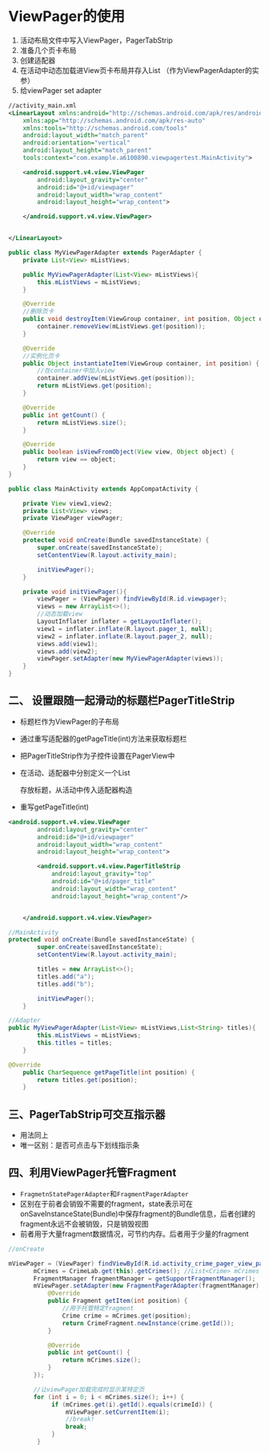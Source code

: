 # ViewPager的使用

1. 活动布局文件中写入ViewPager，PagerTabStrip
2. 准备几个页卡布局
3. 创建适配器
4. 在活动中动态加载进View页卡布局并存入List （作为ViewPagerAdapter的实参）
5. 给viewPager set adapter

```xml
//activity_main.xml
<LinearLayout xmlns:android="http://schemas.android.com/apk/res/android"
    xmlns:app="http://schemas.android.com/apk/res-auto"
    xmlns:tools="http://schemas.android.com/tools"
    android:layout_width="match_parent"
    android:orientation="vertical"
    android:layout_height="match_parent"
    tools:context="com.example.a6100890.viewpagertest.MainActivity">

    <android.support.v4.view.ViewPager
        android:layout_gravity="center"
        android:id="@+id/viewpager"
        android:layout_width="wrap_content"
        android:layout_height="wrap_content">

    </android.support.v4.view.ViewPager>


</LinearLayout>
```

```java
public class MyViewPagerAdapter extends PagerAdapter {
    private List<View> mListViews;

    public MyViewPagerAdapter(List<View> mListViews){
        this.mListViews = mListViews;
    }

    @Override
    //删除页卡
    public void destroyItem(ViewGroup container, int position, Object object) {
        container.removeView(mListViews.get(position));
    }

    @Override
    //实例化页卡
    public Object instantiateItem(ViewGroup container, int position) {
        //在container中加入view
        container.addView(mListViews.get(position));
        return mListViews.get(position);
    }

    @Override
    public int getCount() {
        return mListViews.size();
    }

    @Override
    public boolean isViewFromObject(View view, Object object) {
        return view == object;
    }
}
```

```java
public class MainActivity extends AppCompatActivity {

    private View view1,view2;
    private List<View> views;
    private ViewPager viewPager;

    @Override
    protected void onCreate(Bundle savedInstanceState) {
        super.onCreate(savedInstanceState);
        setContentView(R.layout.activity_main);

        initViewPager();
    }

    private void initViewPager(){
        viewPager = (ViewPager) findViewById(R.id.viewpager);
        views = new ArrayList<>();
        //动态加载view
        LayoutInflater inflater = getLayoutInflater();
        view1 = inflater.inflate(R.layout.pager_1, null);
        view2 = inflater.inflate(R.layout.pager_2, null);
        views.add(view1);
        views.add(view2);
        viewPager.setAdapter(new MyViewPagerAdapter(views));
    }
}
```

## 二、 设置跟随一起滑动的标题栏PagerTitleStrip

- 标题栏作为ViewPager的子布局
- 通过重写适配器的getPageTitle(int)方法来获取标题栏

- 把PagerTitleStrip作为子控件设置在PagerView中

- 在活动、适配器中分别定义一个List

  <string>  存放标题，从活动中传入适配器构造</string>

- 重写getPageTitle(int)

```xml
<android.support.v4.view.ViewPager
        android:layout_gravity="center"
        android:id="@+id/viewpager"
        android:layout_width="wrap_content"
        android:layout_height="wrap_content">

        <android.support.v4.view.PagerTitleStrip
            android:layout_gravity="top"
            android:id="@+id/pager_title"
            android:layout_width="wrap_content"
            android:layout_height="wrap_content"/>


    </android.support.v4.view.ViewPager>
```

```java
//MainActivity
protected void onCreate(Bundle savedInstanceState) {
        super.onCreate(savedInstanceState);
        setContentView(R.layout.activity_main);

        titles = new ArrayList<>();
        titles.add("a");
        titles.add("b");

        initViewPager();
    }
```

```java
//Adapter
public MyViewPagerAdapter(List<View> mListViews,List<String> titles){
        this.mListViews = mListViews;
        this.titles = titles;
    }

@Override
    public CharSequence getPageTitle(int position) {
        return titles.get(position);
    }
```

## 三、PagerTabStrip可交互指示器

- 用法同上
- 唯一区别：是否可点击与下划线指示条

## 四、利用ViewPager托管Fragment

- `FragmetnStatePagerAdapter`和`FragmentPagerAdapter`
- 区别在于前者会销毁不需要的fragment，state表示可在onSaveInstanceState(Bundle)中保存fragment的Bundle信息，后者创建的fragment永远不会被销毁，只是销毁视图
- 前者用于大量fragment数据情况，可节约内存。后者用于少量的fragment

```java
//onCreate

mViewPager = (ViewPager) findViewById(R.id.activity_crime_pager_view_pager);
       mCrimes = CrimeLab.get(this).getCrimes(); //List<Crime> mCrimes
       FragmentManager fragmentManager = getSupportFragmentManager();
       mViewPager.setAdapter(new FragmentPagerAdapter(fragmentManager) {
           @Override
           public Fragment getItem(int position) {
               //用于托管特定fragment
               Crime crime = mCrimes.get(position);
               return CrimeFragment.newInstance(crime.getId());
           }

           @Override
           public int getCount() {
               return mCrimes.size();
           }
       });

       //让viewPager加载完成时显示某特定页
       for (int i = 0; i < mCrimes.size(); i++) {
            if (mCrimes.get(i).getId().equals(crimeId)) {
                mViewPager.setCurrentItem(i);
                //break!
                break;
            }
        }
```
